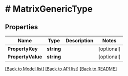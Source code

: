 # # MatrixGenericType


## Properties 


Name | Type | Description | Notes
------------ | ------------- | ------------- | -------------
**PropertyKey**| **string** |   | [optional]
**PropertyValue**| **string** |   | [optional]


[[Back to Model list]](../../README.md#models) [[Back to API list]](../../README.md#endpoints) [[Back to README]](../../README.md)

